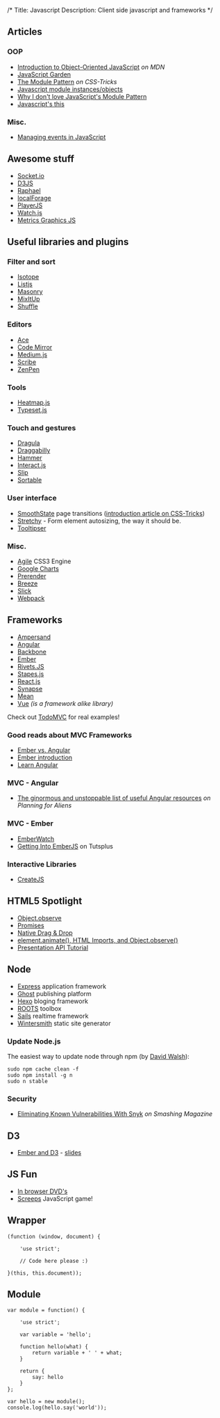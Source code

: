 /*
Title: Javascript
Description: Client side javascript and frameworks
*/


## Articles

### OOP

* [Introduction to Object-Oriented JavaScript](https://developer.mozilla.org/en-US/docs/Web/JavaScript/Introduction_to_Object-Oriented_JavaScript) *on MDN*
* [JavaScript Garden](http://bonsaiden.github.io/JavaScript-Garden/)
* [The Module Pattern](http://css-tricks.com/how-do-you-structure-javascript-the-module-pattern-edition/) *on CSS-Tricks*
* [Javascript module instances/objects](http://www.sefol.com/?p=1090)
* [Why I don't love JavaScript's Module Pattern](http://snook.ca/archives/javascript/no-love-for-module-pattern)
* [Javascript's this](http://www.2ality.com/2014/05/this.html)

### Misc.

* [Managing events in JavaScript](http://krasimirtsonev.com/blog/article/Managing-events-in-JavaScript-using-)


## Awesome stuff

* [Socket.io](http://socket.io/)
* [D3JS](http://d3js.org/)
* [Raphael](http://raphaeljs.com/)
* [localForage](http://mozilla.github.io/localForage/)
* [PlayerJS](http://playerjs.io/)
* [Watch.js](https://github.com/melanke/Watch.JS)
* [Metrics Graphics JS](http://metricsgraphicsjs.org/)


## Useful libraries and plugins

### Filter and sort

* [Isotope](http://isotope.metafizzy.co/)
* [Listjs](http://www.listjs.com/examples)
* [Masonry](http://masonry.desandro.com/)
* [MixItUp](http://mixitup.io/)
* [Shuffle](http://vestride.github.io/Shuffle/)

### Editors

* [Ace](http://ace.c9.io/)
* [Code Mirror](http://codemirror.net/)
* [Medium.js](https://github.com/jakiestfu/Medium.js/)
* [Scribe](https://github.com/guardian/scribe)
* [ZenPen](http://www.zenpen.io/)

### Tools

* [Heatmap.js](http://www.patrick-wied.at/static/heatmapjs/)
* [Typeset.js](https://blot.im/typeset/)

### Touch and gestures

* [Dragula](https://github.com/bevacqua/dragula)
* [Draggabilly](http://draggabilly.desandro.com/)
* [Hammer](http://eightmedia.github.io/hammer.js/)
* [Interact.js](http://interactjs.io/)
* [Slip](https://github.com/pornel/slip)
* [Sortable](http://rubaxa.github.io/Sortable/)

### User interface

* [SmoothState](http://weblinc.github.io/jquery.smoothState.js/index.html) page transitions ([introduction article on CSS-Tricks](http://css-tricks.com/add-page-transitions-css-smoothstate-js/))
* [Stretchy](http://leaverou.github.io/stretchy/) - Form element autosizing, the way it should be.
* [Tooltipser](http://iamceege.github.io/tooltipster/)

### Misc.

* [Agile](http://a-jie.github.io/Agile/) CSS3 Engine
* [Google Charts](https://developers.google.com/chart/interactive/docs/index)
* [Prerender](https://prerender.io/)
* [Breeze](http://www.breezejs.com/)
* [Slick](http://kenwheeler.github.io/slick/)
* [Webpack](http://webpack.github.io/)


## Frameworks

* [Ampersand](http://ampersandjs.com/)
* [Angular](http://angularjs.org/)
* [Backbone](http://backbonejs.org/)
* [Ember](http://emberjs.com/)
* [Rivets.JS](http://www.rivetsjs.com/)
* [Stapes.js](http://hay.github.io/stapes/)
* [React.js](http://www.ractivejs.org/)
* [Synapse](http://bruth.github.io/synapse/docs/)
* [Mean](http://mean.io/)
* [Vue](http://vuejs.org/) *(is a framework alike library)*

Check out [TodoMVC](http://todomvc.com/) for real examples!


### Good reads about MVC Frameworks

* [Ember vs. Angular](http://eviltrout.com/2013/06/15/ember-vs-angular.html)
* [Ember introduction](http://dev.tutsplus.com/tutorials/getting-into-ember-part-4--net-31517)
* [Learn Angular](http://www.learn-angular.org/)


### MVC - Angular

* [The ginormous and unstoppable list of useful Angular resources](http://www.planningforaliens.com/angular/ginormous-unstoppable-angular-resource-list/) *on Planning for Aliens*


### MVC - Ember

* [EmberWatch](http://emberwatch.com/)
* [Getting Into EmberJS](http://net.tutsplus.com/tutorials/javascript-ajax/getting-into-ember-js/) on Tutsplus


### Interactive Libraries

* [CreateJS](http://createjs.com/)

## HTML5 Spotlight

* [Object.observe](http://wiki.ecmascript.org/doku.php?id=harmony:observe)
* [Promises](http://www.html5rocks.com/en/tutorials/es6/promises/)
* [Native Drag & Drop](http://www.html5rocks.com/en/tutorials/dnd/basics/)
* [element.animate(), HTML Imports, and Object.observe()](http://blog.chromium.org/2014/05/chrome-36-beta-elementanimate-html.html)
* [Presentation API Tutorial](http://html5hub.com/presentation-api-tutorial/)


## Node

* [Express](http://expressjs.com/) application framework
* [Ghost](https://ghost.org/) publishing platform
* [Hexo](http://hexo.io/) bloging framework
* [ROOTS](http://roots.cx/) toolbox
* [Sails](http://sailsjs.org/) realtime framework
* [Wintersmith](http://wintersmith.io/) static site generator

### Update Node.js

The easiest way to update node through npm (by [David Walsh](http://davidwalsh.name/upgrade-nodejs)):

	sudo npm cache clean -f
	sudo npm install -g n
	sudo n stable

### Security

* [Eliminating Known Vulnerabilities With Snyk](https://www.smashingmagazine.com/2016/01/eliminating-known-security-vulnerabilities-with-snyk/) *on Smashing Magazine*


## D3 

* [Ember and D3](http://embervis.affin.io/) - [slides](http://embervis.affin.io/slides/#/)


## JS Fun

* [In browser DVD's](http://gmarty.github.io/jsconf-2014-talk-play-dvd-in-js/)
* [Screeps](http://screeps.com/) JavaScript game!


## Wrapper

	(function (window, document) {

		'use strict';

		// Code here please :)

	}(this, this.document));


## Module

	var module = function() {

		'use strict';

		var variable = 'hello';

		function hello(what) {
			return variable + ' ' + what;
		}

		return {
			say: hello
		}
	};

	var hello = new module();
	console.log(hello.say('world'));
